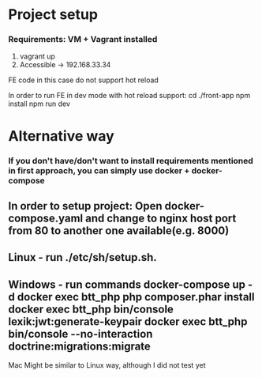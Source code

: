 # Project setup
### Requirements: VM + Vagrant installed

1. vagrant up
2. Accessible -> 192.168.33.34

FE code in this case do not support hot reload

In order to run FE in dev mode with hot reload support:
cd ./front-app
npm install
npm run dev


# Alternative way
### If you don't have/don't want to install requirements mentioned in first approach, you can simply use docker + docker-compose

In order to setup project:
Open docker-compose.yaml and change to nginx host port from 80 to another one available(e.g. 8000)
--
Linux - run ./etc/sh/setup.sh.
--
Windows - run commands
docker-compose up -d
docker exec btt_php php composer.phar install
docker exec btt_php bin/console lexik:jwt:generate-keypair
docker exec btt_php bin/console --no-interaction doctrine:migrations:migrate
--
Mac
Might be similar to Linux way, although I did not test yet
